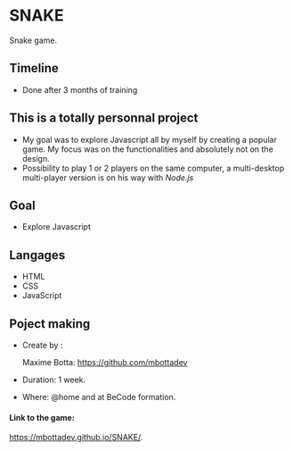# SNAKE

Snake game. 

## Timeline

* Done after 3 months of training

## This is a totally personnal project 

* My goal was to explore Javascript all by myself by creating a popular game. My focus was on the functionalities and absolutely not on the design.
* Possibility to play 1 or 2 players on the same computer, a multi-desktop multi-player version is on his way with *Node.js*

## Goal

* Explore Javascript
    
## Langages

* HTML 
* CSS
* JavaScript

## Poject making 

* Create by : 

  Maxime Botta: https://github.com/mbottadev

  
* Duration: 1 week.
* Where: @home and at BeCode formation. 

#### Link to the game:

https://mbottadev.github.io/SNAKE/.

